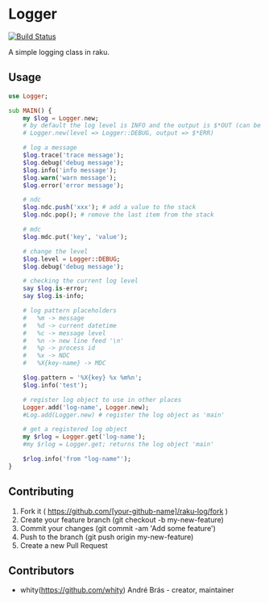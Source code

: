 # Logger

[![Build Status](https://travis-ci.org/whity/raku-log.svg?branch=master)](https://travis-ci.org/whity/raku-log)

A simple logging class in raku.

## Usage

```raku
use Logger;

sub MAIN() {
    my $log = Logger.new;
    # by default the log level is INFO and the output is $*OUT (can be any IO::Handle)
    # Logger.new(level => Logger::DEBUG, output => $*ERR)

    # log a message
    $log.trace('trace message');
    $log.debug('debug message');
    $log.info('info message');
    $log.warn('warn message');
    $log.error('error message');

    # ndc
    $log.ndc.push('xxx'); # add a value to the stack
    $log.ndc.pop(); # remove the last item from the stack

    # mdc
    $log.mdc.put('key', 'value');

    # change the level
    $log.level = Logger::DEBUG;
    $log.debug('debug message');

    # checking the current log level
    say $log.is-error;
    say $log.is-info;

    # log pattern placeholders
    #   %m -> message
    #   %d -> current datetime
    #   %c -> message level
    #   %n -> new line feed '\n'
    #   %p -> process id
    #   %x -> NDC
    #   %X{key-name} -> MDC

    $log.pattern = '%X{key} %x %m%n';
    $log.info('test');

    # register log object to use in other places
    Logger.add('log-name', Logger.new);
    #Log.add(Logger.new) # register the log object as 'main'

    # get a registered log object
    my $rlog = Logger.get('log-name');
    #my $rlog = Logger.get; returns the log object 'main'

    $rlog.info('from "log-name"');
}
```
## Contributing

1. Fork it ( https://github.com/[your-github-name]/raku-log/fork )
2. Create your feature branch (git checkout -b my-new-feature)
3. Commit your changes (git commit -am 'Add some feature')
4. Push to the branch (git push origin my-new-feature)
5. Create a new Pull Request

## Contributors

- whity(https://github.com/whity) André Brás - creator, maintainer
